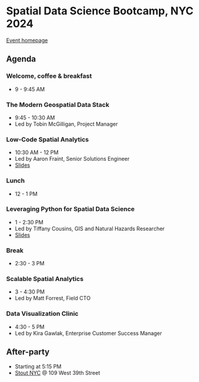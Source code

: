# Spatial Data Science Bootcamp, NYC 2024

[Event homepage](https://spatial-data-science-conference.com/bootcamp/2024-new-york)

## Agenda

### Welcome, coffee & breakfast

- 9 - 9:45 AM

### The Modern Geospatial Data Stack

- 9:45 - 10:30 AM
- Led by Tobin McGilligan, Project Manager

### Low-Code Spatial Analytics

- 10:30 AM - 12 PM
- Led by Aaron Fraint, Senior Solutions Engineer
- [Slides](https://docs.google.com/presentation/d/1pBQZ0FJD3DkvaWbyt3sv1AaORq4lshqIg5OklJImM5Y/edit?usp=sharing)

### Lunch

- 12 - 1 PM

### Leveraging Python for Spatial Data Science

- 1 - 2:30 PM
- Led by Tiffany Cousins, GIS and Natural Hazards Researcher
- [Slides](https://docs.google.com/presentation/d/1ALk0aBazGo8hGd6W-dXnp4sWxsspaOWiCCmL6bkzu_Y/edit?usp=sharing)

### Break

- 2:30 - 3 PM

### Scalable Spatial Analytics

- 3 - 4:30 PM
- Led by Matt Forrest, Field CTO

### Data Visualization Clinic

- 4:30 - 5 PM
- Led by Kira Gawlak, Enterprise Customer Success Manager

## After-party

- Starting at 5:15 PM
- [Stout NYC](https://www.google.com/maps/place/Stout+NYC/data=!4m2!3m1!19sChIJ_cCepmVZwokRlX4q2VDJOJo) @ 109 West 39th Street
